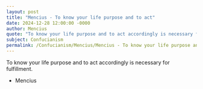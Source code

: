 ```yaml
---
layout: post
title: "Mencius - To know your life purpose and to act"
date: 2024-12-28 12:00:00 -0000
author: Mencius
quote: "To know your life purpose and to act accordingly is necessary for fulfillment."
subject: Confucianism
permalink: /Confucianism/Mencius/Mencius - To know your life purpose and to act
---
```


To know your life purpose and to act accordingly is necessary for fulfillment.

- Mencius
